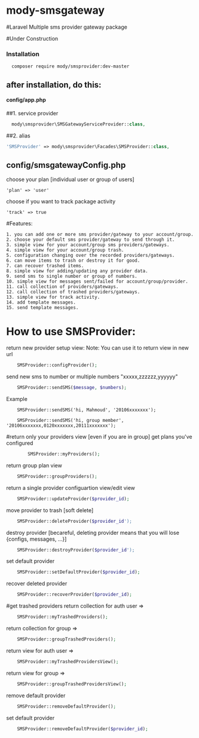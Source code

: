 # mody-smsgateway


#Laravel Multiple sms provider gateway package

#Under Construction

### Installation
      composer require mody/smsprovider:dev-master 


## after installation, do this:

#### config/app.php
  ##1. service provider 
``` php
  mody\smsprovider\SMSGatewayServiceProvider::class,
```
  ##2. alias
  ```php
  'SMSProvider' => mody\smsprovider\Facades\SMSProvider::class,
```
## config/smsgatewayConfig.php

choose your plan [individual user or group of users]
    
    'plan' => 'user'
    
choose if you want to track package activity
    
    'track' => true
    
#Features:
 ```
 1. you can add one or more sms provider/gateway to your account/group.
 2. choose your default sms provider/gateway to send through it.
 3. simple view for your account/group sms providers/gateways.
 4. simple view for your account/group trash.
 5. configuration changing over the recorded providers/gateways.
 6. can move items to trash or destroy it for good.
 7. can recover trashed items.
 8. simple view for adding/updating any provider data.
 9. send sms to single number or group of numbers.
 10. simple view for messages sent/failed for account/group/provider. 
 11. call collection of providers/gateways.
 12. call collection of trashed providers/gateways.
 13. simple view for track activity.
 14. add template messages.
 15. send template messages.
 ```
# How to use SMSProvider:

return new provider setup view:
    Note: You can use it to return view in new url
	
```php
	SMSProvider::configProvider();
```
	
send new sms to number or multiple numbers "xxxxx,zzzzzz,yyyyyy"
```php
	SMSProvider::sendSMS($message, $numbers);
```
Example

		SMSProvider::sendSMS('hi, Mahmoud', '20106xxxxxxx');
	
		SMSProvider::sendSMS('hi, group member', '20106xxxxxxx,0120xxxxxxx,20111xxxxxxx');
		
#return only your providers view [even if you are in group]
get plans you've configured
``` php
		SMSProvider::myProviders();
```
	
return group plan view
	
```php
	SMSProvider::groupProviders();
```
return a single provider configuartion view/edit view
```php
	SMSProvider::updateProvider($provider_id);
```
	
move provider to trash [soft delete]  
```php
	SMSProvider::deleteProvider($provider_id');
```
	
destroy provider [becareful, deleting provider means that you will lose {configs, messages, ...}]
```php
	SMSProvider::destroyProvider($provider_id');
```

set default provider
```php
	SMSProvider::setDefaultProvider($provider_id);
```
	
recover deleted provider
```php
	SMSProvider::recoverProvider($provider_id);
```
	
#get trashed providers 
return collection for auth user => 
```php
	SMSProvider::myTrashedProviders();
```
return collection for group => 
```php
	SMSProvider::groupTrashedProviders();
```
return view for auth user => 
```php
	SMSProvider::myTrashedProvidersView();
```
return view for group => 
```php
	SMSProvider::groupTrashedProvidersView();
```
		
remove default provider 
```php
	SMSProvider::removeDefaultProvider();
```
		
set default provider 
```php
	SMSProvider::removeDefaultProvider($provider_id);
```

